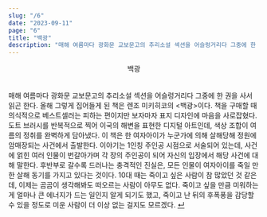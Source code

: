 ```yaml
---
slug: "/6"
date: "2023-09-11"
page: "6"
title: "백광"
description: "매해 여름마다 광화문 교보문고의 추리소설 섹션을 어슬렁거리다 그중에 한 권을 사서 읽곤 한다."
---
```


<div style="text-align: center;">
    <div class="post-line" style="display: inline-block; line-height:160%">
    백광
    </div>
</div>

<br>

매해 여름마다 광화문 교보문고의 추리소설 섹션을 어슬렁거리다 그중에 한 권을 사서 읽곤 한다. 올해 그렇게 집어들게 된 책은 렌조 미키히코의 <백광>이다. 책을 구매할 때 의식적으로 베스트셀러는 피하는 편이지만 보자마자 표지 디자인에 마음을 사로잡혔다. 도트 브러시를 반복적으로 찍어 이국의 해변을 표현한 디지털 아트인데, 색상 조합이 여름의 정취를 완벽하게 담아냈다. 이 책은 한 여자아이가 누군가에 의해 살해당해 정원에 암매장되는 사건에서 출발한다. 이야기는 1인칭 주인공 시점으로 서술되어 있는데, 사건에 얽힌 여러 인물이 번갈아가며 각 장의 주인공이 되어 자신의 입장에서 해당 사건에 대해 말한다. 후반부로 갈수록 드러나는 충격적인 진실은, 모든 인물이 여자아이를 죽일 만한 살해 동기를 가지고 있다는 것이다. 10대 때는 죽이고 싶은 사람이 참 많았던 것 같은데, 이제는 곰곰이 생각해봐도 떠오르는 사람이 아무도 없다. 죽이고 싶을 만큼 미워하는 게 얼마나 큰 에너지가 드는 일인지 알게 되기도 했고, 죽이고 난 뒤의 후폭풍을 감당할 수 있을 정도로 미운 사람이 더 이상 없는 걸지도 모르겠다. <a href="/">↵</a>
